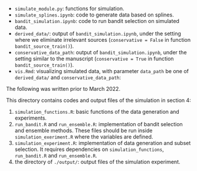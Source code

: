 - `simulate_module.py`: functions for simulation.
- `simulate_splines.ipynb`: code to generate data based on splines.
- `bandit_simulation.ipynb`: code to run bandit selection on simulated data.
- `derived_data/`: output of `bandit_simulation.ipynb`, under the setting where we eliminate irrelevant sources (`conservative = False` in function `bandit_source_train()`).
- `conservative_data_path`: output of `bandit_simulation.ipynb`, under the setting similar to the manuscript (`conservative = True` in function `bandit_source_train()`).
- `vis.Rmd`: visualizing simulated data, with parameter `data_path` be one of `derived_data/` and `conservative_data_path`:

The following was written prior to March 2022.


This directory contains codes and output files of the simulation in section 4:

1. `simulation_functions.R`: basic functions of the data generation and experiments.
2. `run_bandit.R` and `run_ensemble.R`: implementation of bandit selection and ensemble methods. These files should be run inside `simulation_exeriment.R` where the variables are defined.
3. `simulation_experiment.R`: implementation of data generation and subset selection. It requires dependencies on `simulation_functions`, `run_bandit.R` and `run_ensemble.R`.
4. the directory of `./output/`: output files of the simulation experiment.
